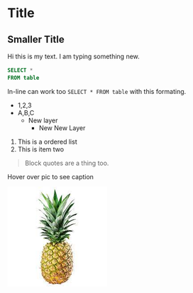 # Title

## Smaller Title

Hi this is my text. I am typing something new.

```sql
SELECT *
FROM table
```

In-line can work too `SELECT * FROM table` with this formating.

* 1,2,3
* A,B,C
  * New layer
    * New New Layer

1. This is a ordered list
2. This is item two

>Block quotes are a thing too.

Hover over pic to see caption

![image](./Pineapple.jpeg "Picture of a pineapple") 

